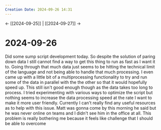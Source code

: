 ```yaml
---
Creation Date: 2024-09-26 14:31
---
```


<- [[2024-09-25]] | [[2024-09-27]]  ->

# 2024-09-26
Did some sump script development today. So despite the solution of paring down data I still cannot find a way to get this thing to run as fast as I want it to. Going through that much data just seems to be hitting the technical limit of the language and not being able to handle that much processing. I even came up with a little bit of a multiprocessing functionality to try and run some of the data in parallel with the the other so that it would hopefully speed up. This still isn't good enough though as the data takes too long to process. I tried experimenting with various ways to optimize the script but nothing seems to increase the data processing speed at the rate I want to make it more user friendly. Currently I can't really find any useful resources as to help with this issue. Matt was gonna come by this morning he said but he was never online on teams and I didn't see him in the office at all. This problem is really bothering me because it feels like challenge that I should be able to overcome
